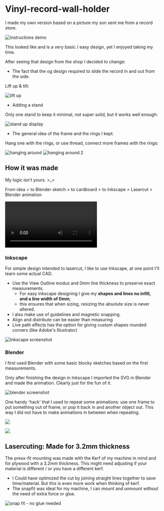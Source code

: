 # Vinyl-record-wall-holder

I made my own version based on a picture my son sent me from a record store.

![instructions demo](\img\instructions_600.gif)

This looked like and is a very basic / easy design, yet I enjoyed taking my time.

After seeing that design from the shop I decided to change:

- The fact that the og design required to slide the record in and out from the side.

Lift up & tilt:

![lift up](img\02vinylholder_liftup.gif)

- Adding a stand

Only one stand to keep it minimal, not super solid, but it works well enough:

![stand up display](img\04vinylholder_stand.gif)

- The general idea of the frame and the rings I kept. 

Hang one with the rings, or use thread, connect more frames with the rings:

![hanging around](img\03vinylholder_ringconnect.gif)  ![hanging around 2](img\03vinylholder_ringconnect2.gif)

## How it was made

My logic isn't yours. >_<

From idea > to Blender sketch > to cardboard > to Inkscape > Lasercut > Blender animation 

![instagram reel](img\vynilholders-shortreel.mp4)

### Inkscape

For simple design intended to lasercut, I like to use Inkscape, at one point I'll learn some actual CAD.

- Use the View Outline modus and 0mm line thickness to preserve exact measurements.
  - For easy inkscape designing I give my **shapes and lines no infill, and a line width of 0mm**;
  - this ensures that when sizing, resizing the absolute size is never altered.
- I also make use of guidelines and magnetic snapping.
- Align and distribute can be easier than measuring
- Live path effects has the option for giving custom shapes rounded corners (like Adobe's Illustrator)

![Inkscape screenshot](img\vinylholder-inkscape-scrnshot.png)

### Blender

I first used Blender with some basic blocky sketches based on the first measurements.

Only after finishing the design in Inkscape I imported the SVG in Blender and made the animation. Clearly just for the fun of it.

![blender screenshot](img\vinylholder_blender-colors600.jpg)

One handy 'hack' that I used to repeat some animations: use one frame to put something out of frame, or pop it back in and another object out. This way I did not have to make animations in between when repeating.

![](img\vinylholder_blender-anim600.jpg)

![](img\vinylholder_render600.jpg)

## Lasercuting: Made for 3.2mm thickness

The press-fit mounting was made with the Kerf of my machine in mind and for plywood with a 3.2mm thickness.
This might need adjusting if your material is different / or you have a different kerf.

- I Could have optimized the cut by joining straight lines together to save time/material. But this is even more work when thinking of kerf.
- The snapfit was ideal for my machine, I can mount and unmount without the need of extra force or glue.

![snap fit - no glue needed](img\01vinylholder_snapfit.gif)

